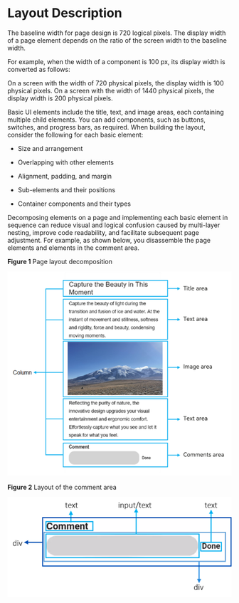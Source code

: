 # Layout Description
<!--Kit: ArkUI-->
<!--Subsystem: ArkUI-->
<!--Owner: @fenglinbailu-->
<!--Designer: @lanshouren-->
<!--Tester: @liuli0427-->
<!--Adviser: @HelloCrease-->



The baseline width for page design is 720 logical pixels. The display width of a page element depends on the ratio of the screen width to the baseline width.


For example, when the width of a component is 100 px, its display width is converted as follows:


On a screen with the width of 720 physical pixels, the display width is 100 physical pixels. On a screen with the width of 1440 physical pixels, the display width is 200 physical pixels.

Basic UI elements include the title, text, and image areas, each containing multiple child elements. You can add components, such as buttons, switches, and progress bars, as required. When building the layout, consider the following for each basic element:


- Size and arrangement

- Overlapping with other elements

- Alignment, padding, and margin

- Sub-elements and their positions

- Container components and their types


Decomposing elements on a page and implementing each basic element in sequence can reduce visual and logical confusion caused by multi-layer nesting, improve code readability, and facilitate subsequent page adjustment. For example, as shown below, you disassemble the page elements and elements in the comment area.

**Figure 1** Page layout decomposition

![en-us_image_0000001070558189](figures/en-us_image_0000001070558189.png)

**Figure 2** Layout of the comment area

![en-us_image_0000001063442797](figures/en-us_image_0000001063442797.png)
